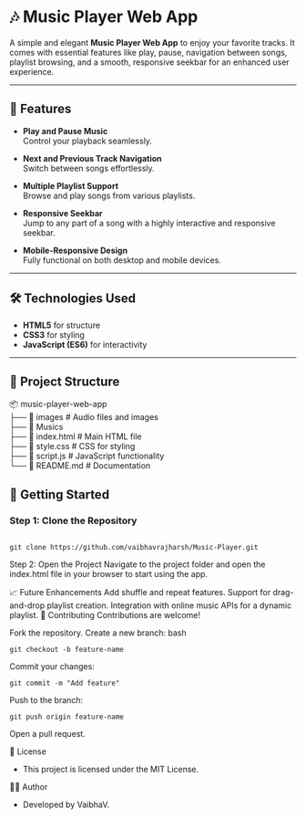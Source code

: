 # 🎶 Music Player Web App  

A simple and elegant **Music Player Web App** to enjoy your favorite tracks. It comes with essential features like play, pause, navigation between songs, playlist browsing, and a smooth, responsive seekbar for an enhanced user experience.

---

## 🌟 Features  

- **Play and Pause Music**  
  Control your playback seamlessly.  

- **Next and Previous Track Navigation**  
  Switch between songs effortlessly.  

- **Multiple Playlist Support**  
  Browse and play songs from various playlists.  

- **Responsive Seekbar**  
  Jump to any part of a song with a highly interactive and responsive seekbar.  

- **Mobile-Responsive Design**  
  Fully functional on both desktop and mobile devices.  

---

## 🛠️ Technologies Used  

- **HTML5** for structure  
- **CSS3** for styling  
- **JavaScript (ES6)** for interactivity  

---

## 📂 Project Structure  

📦 music-player-web-app<br>
├── 📂 images # Audio files and images<br>
├── 📜 Musics<br>
├── 📜 index.html # Main HTML file<br>
├── 📜 style.css # CSS for styling<br>
├── 📜 script.js # JavaScript functionality<br>
└── 📜 README.md # Documentation<br>




## 🚀 Getting Started  

### Step 1: Clone the Repository  

````

git clone https://github.com/vaibhavrajharsh/Music-Player.git

````

Step 2: Open the Project
Navigate to the project folder and open the index.html file in your browser to start using the app.

📈 Future Enhancements
Add shuffle and repeat features.
Support for drag-and-drop playlist creation.
Integration with online music APIs for a dynamic playlist.
🤝 Contributing
Contributions are welcome!

Fork the repository.
Create a new branch:
bash
````
git checkout -b feature-name
````
Commit your changes:
````
git commit -m "Add feature"
````
Push to the branch:
````
git push origin feature-name
````
Open a pull request.

📄 License<br>
- This project is licensed under the MIT License.

👨‍💻 Author<br>
- Developed by VaibhaV.
